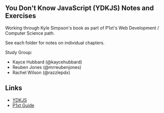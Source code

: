You Don't Know JavaScript (YDKJS) Notes and Exercises
---

Working through Kyle Simpson's book as part of P1xt's Web Development / Computer Science path.

See each folder for notes on individual chapters.

Study Group:
- Kayce Hubbard (@kaycehubbard)
- Reuben Jones (@mrreubenjones)
- Rachel Wilson (@razzlepdx)

Links
---
- [YDKJS](https://github.com/getify/You-Dont-Know-JS)
- [P1xt Guide](https://forum.freecodecamp.com/t/computer-guide-web-development-with-computer-science-foundations-comprehensive-path/64516)




